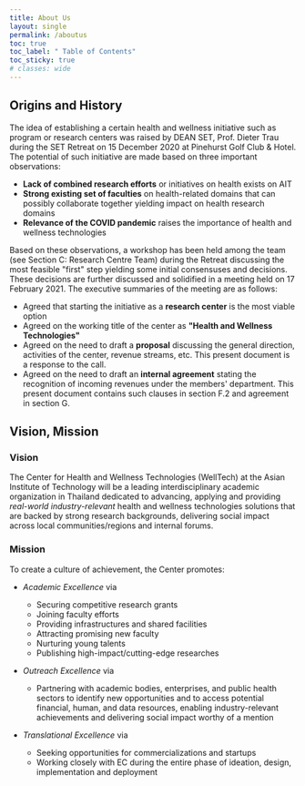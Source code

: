 ```yaml
---
title: About Us
layout: single
permalink: /aboutus
toc: true
toc_label: " Table of Contents"
toc_sticky: true
# classes: wide
---
```


## Origins and History

The idea of establishing a certain health and wellness initiative such as program or research centers was raised by DEAN SET, Prof. Dieter Trau during the SET Retreat on 15 December 2020 at Pinehurst Golf Club & Hotel. The potential of such initiative are made based on three important observations:

- **Lack of combined research efforts** or initiatives on health exists on AIT
- **Strong existing set of faculties** on health-related domains that can possibly collaborate together yielding impact on health research domains
- **Relevance of the COVID pandemic** raises the importance of health and wellness technologies	

Based on these observations, a workshop has been held among the team (see Section C: Research Centre Team) during the Retreat discussing the most feasible "first" step yielding some initial consensuses and decisions. These decisions are further discussed and solidified in a meeting held on 17 February 2021. The executive summaries of the meeting are as follows:

- Agreed that starting the initiative as a **research center** is the most viable option
- Agreed on the working title of the center as **"Health and Wellness Technologies"**
- Agreed on the need to draft a **proposal** discussing the general direction, activities of the center, revenue streams, etc. This present document is a response to the call.
- Agreed on the need to draft an **internal agreement** stating the recognition of incoming revenues under the members' department.  This present document contains such clauses in section F.2 and agreement in section G.

## Vision, Mission

### Vision  

The Center for Health and Wellness Technologies (WellTech) at the Asian Institute of Technology will be a leading interdisciplinary academic organization in Thailand dedicated to advancing, applying and providing *real-world industry-relevant* health and wellness technologies solutions that are backed by strong research backgrounds, delivering social impact across local communities/regions and internal forums.

### Mission

To create a culture of achievement, the Center promotes:

- *Academic Excellence* via
  - Securing competitive research grants
  - Joining faculty efforts
  - Providing infrastructures and shared facilities
  - Attracting promising new faculty
  - Nurturing young talents
  - Publishing high-impact/cutting-edge researches

- *Outreach Excellence* via
  - Partnering with academic bodies, enterprises, and public health sectors to identify new opportunities and to access potential financial, human, and data resources, enabling industry-relevant achievements and delivering social impact worthy of a mention

- *Translational Excellence* via
  - Seeking opportunities for commercializations and startups
  - Working closely with EC during the entire phase of ideation, design, implementation and deployment

